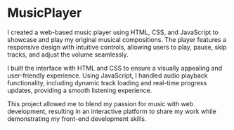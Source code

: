 # MusicPlayer
I created a web-based music player using HTML, CSS, and JavaScript to showcase and play my original musical compositions. The player features a responsive design with intuitive controls, allowing users to play, pause, skip tracks, and adjust the volume seamlessly.

I built the interface with HTML and CSS to ensure a visually appealing and user-friendly experience. Using JavaScript, I handled audio playback functionality, including dynamic track loading and real-time progress updates, providing a smooth listening experience.

This project allowed me to blend my passion for music with web development, resulting in an interactive platform to share my work while demonstrating my front-end development skills.
